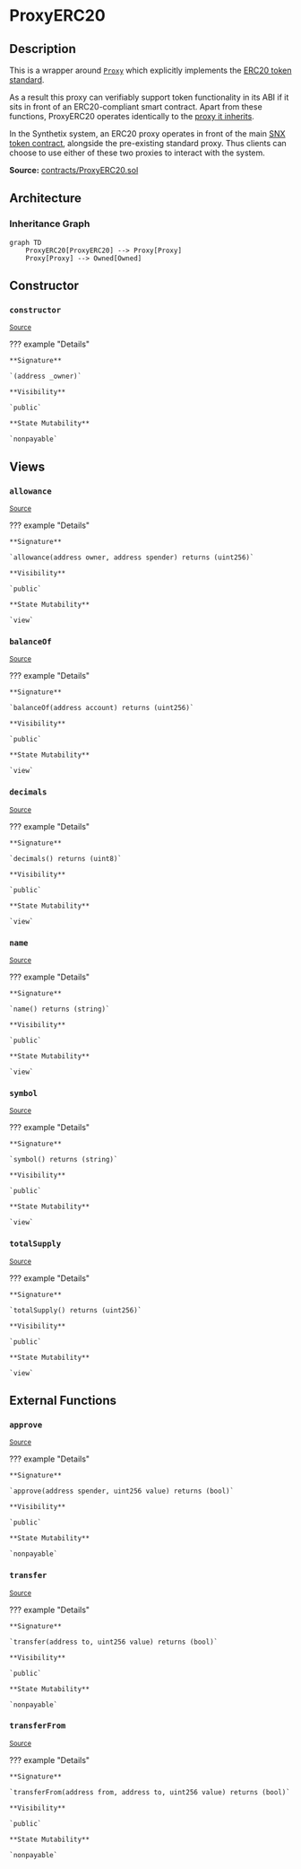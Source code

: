 # ProxyERC20

## Description

This is a wrapper around [`Proxy`](Proxy.md) which explicitly implements the [ERC20 token standard](https://docs.openzeppelin.com/contracts/2.x/api/token/erc20#ERC20Detailed).

As a result this proxy can verifiably support token functionality in its ABI if it sits in front of an ERC20-compliant smart contract. Apart from these functions, ProxyERC20 operates identically to the [proxy it inherits](Proxy.md).

In the Synthetix system, an ERC20 proxy operates in front of the main [SNX token contract](Synthetix.md), alongside the pre-existing standard proxy. Thus clients can choose to use either of these two proxies to interact with the system.

**Source:** [contracts/ProxyERC20.sol](https://github.com/Synthetixio/synthetix/tree/v2.30.0-beta/contracts/ProxyERC20.sol)

## Architecture

### Inheritance Graph

```mermaid
graph TD
    ProxyERC20[ProxyERC20] --> Proxy[Proxy]
    Proxy[Proxy] --> Owned[Owned]

```

## Constructor

### `constructor`

<sub>[Source](https://github.com/Synthetixio/synthetix/tree/v2.30.0-beta/contracts/ProxyERC20.sol#L10)</sub>

??? example "Details"

    **Signature**

    `(address _owner)`

    **Visibility**

    `public`

    **State Mutability**

    `nonpayable`

## Views

### `allowance`

<sub>[Source](https://github.com/Synthetixio/synthetix/tree/v2.30.0-beta/contracts/ProxyERC20.sol#L55)</sub>

??? example "Details"

    **Signature**

    `allowance(address owner, address spender) returns (uint256)`

    **Visibility**

    `public`

    **State Mutability**

    `view`

### `balanceOf`

<sub>[Source](https://github.com/Synthetixio/synthetix/tree/v2.30.0-beta/contracts/ProxyERC20.sol#L44)</sub>

??? example "Details"

    **Signature**

    `balanceOf(address account) returns (uint256)`

    **Visibility**

    `public`

    **State Mutability**

    `view`

### `decimals`

<sub>[Source](https://github.com/Synthetixio/synthetix/tree/v2.30.0-beta/contracts/ProxyERC20.sol#L24)</sub>

??? example "Details"

    **Signature**

    `decimals() returns (uint8)`

    **Visibility**

    `public`

    **State Mutability**

    `view`

### `name`

<sub>[Source](https://github.com/Synthetixio/synthetix/tree/v2.30.0-beta/contracts/ProxyERC20.sol#L14)</sub>

??? example "Details"

    **Signature**

    `name() returns (string)`

    **Visibility**

    `public`

    **State Mutability**

    `view`

### `symbol`

<sub>[Source](https://github.com/Synthetixio/synthetix/tree/v2.30.0-beta/contracts/ProxyERC20.sol#L19)</sub>

??? example "Details"

    **Signature**

    `symbol() returns (string)`

    **Visibility**

    `public`

    **State Mutability**

    `view`

### `totalSupply`

<sub>[Source](https://github.com/Synthetixio/synthetix/tree/v2.30.0-beta/contracts/ProxyERC20.sol#L34)</sub>

??? example "Details"

    **Signature**

    `totalSupply() returns (uint256)`

    **Visibility**

    `public`

    **State Mutability**

    `view`

## External Functions

### `approve`

<sub>[Source](https://github.com/Synthetixio/synthetix/tree/v2.30.0-beta/contracts/ProxyERC20.sol#L85)</sub>

??? example "Details"

    **Signature**

    `approve(address spender, uint256 value) returns (bool)`

    **Visibility**

    `public`

    **State Mutability**

    `nonpayable`

### `transfer`

<sub>[Source](https://github.com/Synthetixio/synthetix/tree/v2.30.0-beta/contracts/ProxyERC20.sol#L65)</sub>

??? example "Details"

    **Signature**

    `transfer(address to, uint256 value) returns (bool)`

    **Visibility**

    `public`

    **State Mutability**

    `nonpayable`

### `transferFrom`

<sub>[Source](https://github.com/Synthetixio/synthetix/tree/v2.30.0-beta/contracts/ProxyERC20.sol#L102)</sub>

??? example "Details"

    **Signature**

    `transferFrom(address from, address to, uint256 value) returns (bool)`

    **Visibility**

    `public`

    **State Mutability**

    `nonpayable`
